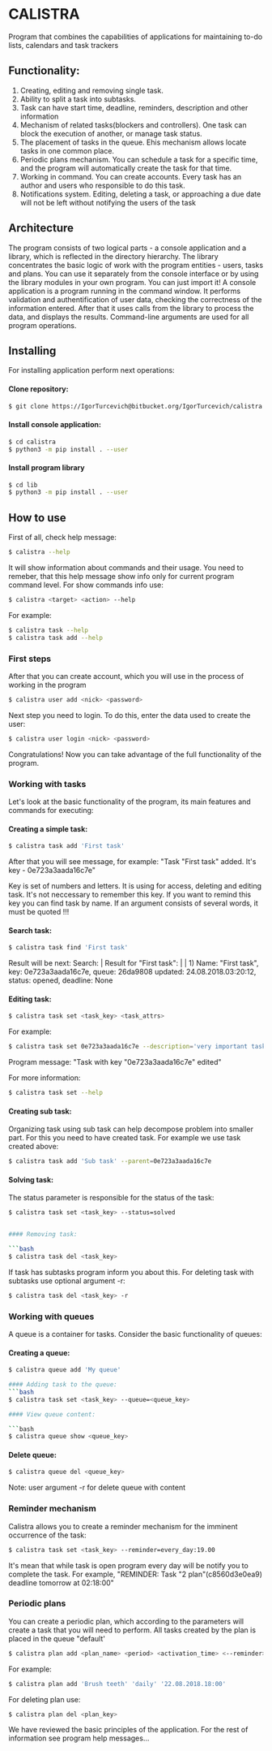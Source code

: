 # CALISTRA
Program that combines the capabilities of applications for maintaining to-do lists, calendars and task trackers

## Functionality:

1. Creating, editing and removing single task.
2. Ability to split a task into subtasks.
3. Task can have start time, deadline, reminders, description and other information
4. Mechanism of related tasks(blockers and controllers). One task can block the execution of another, or manage task status.
5. The placement of tasks in the queue. Еhis mechanism allows locate tasks in one common place.
6. Periodic plans mechanism. You can schedule a task for a specific time, and the program will automatically create the task for that time.
7. Working in command. You can create accounts. Every task has an author and users who responsible to do this task.
8. Notifications system. Editing, deleting a task, or approaching a due date will not be left without notifying the users of the task


## Architecture
The program consists of two logical parts - a console application and a library, which is reflected in the directory hierarchy.
The library concentrates the basic logic of work with the program entities - users, tasks and plans. You can use it separately from the console interface or by using the library modules in your own program. You can just import it!
A console application is a program running in the command window. It performs validation and authentification of user data, checking the correctness of the information entered. After that it uses calls from the library to process the data, and displays the results. Сommand-line arguments are used for all program operations.


## Installing
For installing application perform next operations:

#### Clone repository:
```bash
$ git clone https://IgorTurcevich@bitbucket.org/IgorTurcevich/calistra.git
```

#### Install console application:
```bash
$ cd calistra
$ python3 -m pip install . --user
```

#### Install program library
```bash
$ cd lib
$ python3 -m pip install . --user
``` 

## How to use
First of all, check help message:
```bash
$ calistra --help
```

It will show information about commands and their usage. You need to remeber, that this help message show info only for current program command level. For show commands info use:
```bash
$ calistra <target> <action> --help
```

For example:
```bash
$ calistra task --help
$ calistra task add --help
```

### First steps

After that you can create account, which you will use in the process of working in the program

```bash
$ calistra user add <nick> <password>
```

Next step you need to login. To do this, enter the data used to create the user:

```bash
$ calistra user login <nick> <password>
```

Congratulations! Now you can take advantage of the full functionality of the program.

### Working with tasks
Let's look at the basic functionality of the program, its main features and commands for executing:

#### Creating a simple task:
```bash
$ calistra task add 'First task'
```

After that you will see message, for example:
"Task "First task" added. It's key - 0e723a3aada16c7e"

Key is set of numbers and letters. It is using for access, deleting and editing task. It's not neccessary to remember this key. If you want to remind this key you can find task by name.
If an argument consists of several words, it must be quoted !!!

#### Search task:
```bash
$ calistra task find 'First task'
```

Result will be next:
Search:
|	Result for "First task":
|	|	1) Name: "First task", key: 0e723a3aada16c7e, queue: 26da9808 updated: 24.08.2018.03:20:12, status: opened, deadline: None

#### Editing task:
```bash
$ calistra task set <task_key> <task_attrs>
```

For example:

```bash
$ calistra task set 0e723a3aada16c7e --description='very important task' --start=22.08.2018.9:00
```

Program message:
"Task with key "0e723a3aada16c7e" edited"

For more information:
```bash
$ calistra task set --help
```

#### Creating sub task:
Organizing task using sub task can help decompose problem into smaller part. 
For this you need to have created task. For example we use task created above:
```bash
$ calistra task add 'Sub task' --parent=0e723a3aada16c7e
```

#### Solving task:
The status parameter is responsible for the status of the task:
```bash
$ calistra task set <task_key> --status=solved


#### Removing task:

```bash
$ calistra task del <task_key>
```

If task has subtasks program inform you about this. For deleting task with subtasks use optional argument -r:

```bash
$ calistra task del <task_key> -r
```


### Working with queues
А queue is a container for tasks. Сonsider the basic functionality of queues:

#### Creating a queue:
```bash
$ calistra queue add 'My queue'

#### Adding task to the queue:
```bash
$ calistra task set <task_key> --queue=<queue_key>

#### View queue content:

```bash
$ calistra queue show <queue_key>
```

#### Delete queue:
```bash
$ calistra queue del <queue_key>
```
Note: user argument -r for delete queue with content


### Reminder mechanism
Calistra allows you to create a reminder mechanism for the imminent occurrence of the task:

```bash
$ calistra task set <task_key> --reminder=every_day:19.00
```
It's mean that while task is open program every day will be notify you to complete the task. 
For example, "REMINDER: Task "2 plan"(c8560d3e0ea9) deadline tomorrow at 02:18:00"

### Periodic plans
You can create a periodic plan, which according to the parameters will create a task that you will need to perform. All tasks created by the plan is placed in the queue "default'

```bash
$ calistra plan add <plan_name> <period> <activation_time> <--reminder>
```

For example:

```bash
$ calistra plan add 'Brush teeth' 'daily' '22.08.2018.18:00'
```

For deleting plan use:

```bash
$ calistra plan del <plan_key>
```


We have reviewed the basic principles of the application. For the rest of information see program help messages...


